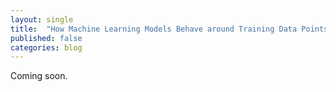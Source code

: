 ```yaml
---
layout: single
title:  "How Machine Learning Models Behave around Training Data Points"
published: false
categories: blog
---
```


<p>
Coming soon.
</p>
